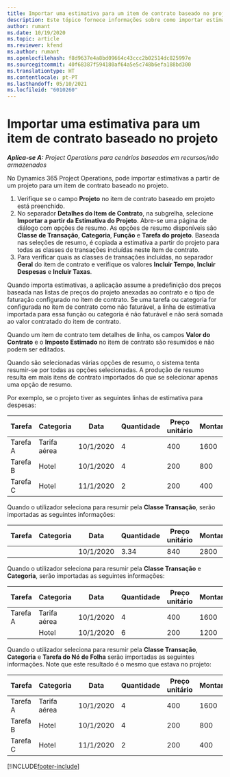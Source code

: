 ```yaml
---
title: Importar uma estimativa para um item de contrato baseado no projeto
description: Este tópico fornece informações sobre como importar estimativas de um projeto para um item de contrato.
author: rumant
ms.date: 10/19/2020
ms.topic: article
ms.reviewer: kfend
ms.author: rumant
ms.openlocfilehash: f8d9637e4a8bd09664c43ccc2b02514dc825997e
ms.sourcegitcommit: 40f68387f594180af64a5e5c748b6efa188bd300
ms.translationtype: HT
ms.contentlocale: pt-PT
ms.lasthandoff: 05/10/2021
ms.locfileid: "6010260"
---
```

# <a name="import-an-estimate-to-a-project-based-contract-line"></a>Importar uma estimativa para um item de contrato baseado no projeto

_**Aplica-se A:** Project Operations para cenários baseados em recursos/não armazenados_

No Dynamics 365 Project Operations, pode importar estimativas a partir de um projeto para um item de contrato baseado no projeto.

1. Verifique se o campo **Projeto** no item de contrato baseado em projeto está preenchido.
2. No separador **Detalhes do Item de Contrato**, na subgrelha, selecione **Importar a partir da Estimativa do Projeto**. Abre-se uma página de diálogo com opções de resumo. As opções de resumo disponíveis são **Classe de Transação**, **Categoria**, **Função** e **Tarefa do projeto**. Baseada nas seleções de resumo, é copiada a estimativa a partir do projeto para todas as classes de transações incluídas neste item de contrato. 
3. Para verificar quais as classes de transações incluídas, no separador **Geral** do item de contrato e verifique os valores **Incluir Tempo**, **Incluir Despesas** e **Incluir Taxas**.

Quando importa estimativas, a aplicação assume a predefinição dos preços baseada nas listas de preços do projeto anexadas ao contrato e o tipo de faturação configurado no item de contrato. Se uma tarefa ou categoria for configurada no item de contrato como não faturável, a linha de estimativa importada para essa função ou categoria é não faturável e não será somada ao valor contratado do item de contrato.

Quando um item de contrato tem detalhes de linha, os campos **Valor do Contrato** e o **Imposto Estimado** no item de contrato são resumidos e não podem ser editados.

Quando são selecionadas várias opções de resumo, o sistema tenta resumir-se por todas as opções selecionadas. A produção de resumo resulta em mais itens de contrato importados do que se selecionar apenas uma opção de resumo.

Por exemplo, se o projeto tiver as seguintes linhas de estimativa para despesas:

| Tarefa | Categoria | Data | Quantidade | Preço unitário | Montante |
| --- | --- | --- | --- | --- | --- |
| Tarefa A | Tarifa aérea | 10/1/2020 | 4 | 400 | 1600 |
| Tarefa B | Hotel | 10/1/2020 | 4 | 200 | 800 |
| Tarefa C | Hotel | 11/1/2020 | 2 | 200 | 400 |

Quando o utilizador seleciona para resumir pela **Classe Transação**, serão importadas as seguintes informações:

| Tarefa | Categoria | Data | Quantidade | Preço unitário | Montante |
| --- | --- | --- | --- | --- | --- |
| &nbsp;  | &nbsp;  | 10/1/2020 | 3.34 | 840 | 2800 |

Quando o utilizador seleciona para resumir pela **Classe Transação** e **Categoria**, serão importadas as seguintes informações:

| Tarefa | Categoria | Data | Quantidade | Preço unitário | Montante |
| --- | --- | --- | --- | --- | --- |
| Tarefa A | Tarifa aérea | 10/1/2020 | 4 | 400 | 1600 |
| &nbsp;  | Hotel | 10/1/2020 | 6 | 200 | 1200 |

Quando o utilizador seleciona para resumir pela **Classe Transação**, **Categoria** e **Tarefa do Nó de Folha** serão importadas as seguintes informações. Note que este resultado é o mesmo que estava no projeto:

| Tarefa | Categoria | Data | Quantidade | Preço unitário | Montante |
| --- | --- | --- | --- | --- | --- |
| Tarefa A | Tarifa aérea | 10/1/2020 | 4 | 400 | 1600 |
| Tarefa B | Hotel | 10/1/2020 | 4 | 200 | 800 |
| Tarefa C | Hotel | 11/1/2020 | 2 | 200 | 400 |


[!INCLUDE[footer-include](../includes/footer-banner.md)]